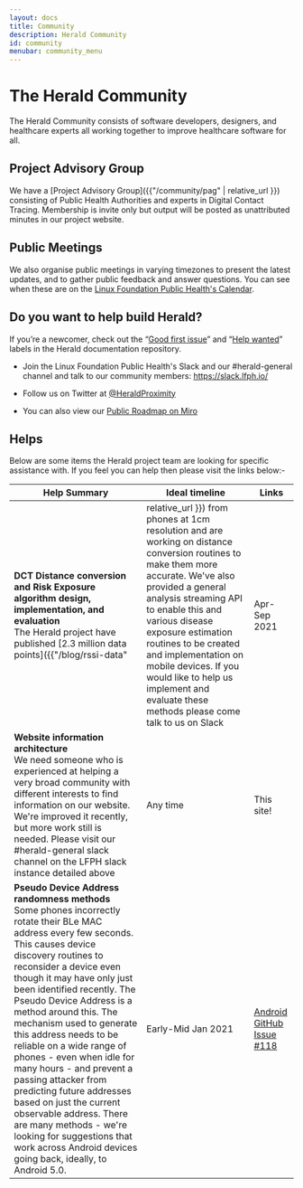```yaml
---
layout: docs
title: Community
description: Herald Community
id: community
menubar: community_menu
---
```


# The Herald Community

The Herald Community consists of software developers, designers, and healthcare experts all working together to improve healthcare software for all.

## Project Advisory Group

We have a [Project Advisory Group]({{"/community/pag" | relative_url }}) consisting of Public Health Authorities and experts in Digital Contact Tracing.
Membership is invite only but output will be posted as unattributed minutes in our project website.

## Public Meetings

We also organise public meetings in varying timezones to present the latest updates, and to gather public feedback and answer questions. You can see when
these are on the [Linux Foundation Public Health's Calendar](https://www.lfph.io/calendar/).

## Do you want to help build Herald?

If you’re a newcomer, check out the “[Good first issue](https://github.com/theheraldproject/theheraldproject.github.io/issues?q=is%3Aopen+is%3Aissue+label%3A%22Good+first+issue%22)” and “[Help wanted](https://github.com/theheraldproject/theheraldproject.github.io/issues?utf8=%E2%9C%93&q=is%3Aopen+is%3Aissue+label%3A%22Help+wanted%22+)” labels in the Herald documentation repository.

* Join the Linux Foundation Public Health's Slack and our #herald-general channel and talk to our community members: <a href="https://slack.lfph.io" target="_new">https://slack.lfph.io/</a>

* Follow us on Twitter at [@HeraldProximity](https://twitter.com/HeraldProximity)

* You can also view our [Public Roadmap on Miro](https://miro.com/app/board/o9J_kidPGWQ=/?moveToWidget=3074457360693388765&cot=14)

## Helps

Below are some items the Herald project team are looking for specific assistance with. If you feel you can help then please visit the links below:-

|Help Summary|Ideal timeline|Links|
|---|---|---|
|**DCT Distance conversion and Risk Exposure algorithm design, implementation, and evaluation**<br>The Herald project have published [2.3 million data points]({{"/blog/rssi-data" | relative_url }}) from phones at 1cm resolution and are working on distance conversion routines to make them more accurate. We've also provided a general analysis streaming API to enable this and various disease exposure estimation routines to be created and implementation on mobile devices. If you would like to help us implement and evaluate these methods please come talk to us on Slack|Apr-Sep 2021|[API Sample tests](https://github.com/theheraldproject/herald-for-cpp/blob/b8bf70a208751a9727409f000ded5c27a78f55e3/herald-tests/ranges-tests.cpp#L321)|
|**Website information architecture**<br>We need someone who is experienced at helping a very broad community with different interests to find information on our website. We're improved it recently, but more work still is needed. Please visit our #herald-general slack channel on the LFPH slack instance detailed above|Any time|This site!|
|**Pseudo Device Address randomness methods**<br>Some phones incorrectly rotate their BLe MAC address every few seconds. This causes device discovery routines to reconsider a device even though it may have only just been identified recently. The Pseudo Device Address is a method around this. The mechanism used to generate this address needs to be reliable on a wide range of phones - even when idle for many hours - and prevent a passing attacker from predicting future addresses based on just the current observable address. There are many methods - we're looking for suggestions that work across Android devices going back, ideally, to Android 5.0.|Early-Mid Jan 2021|[Android GitHub Issue #118](https://github.com/theheraldproject/herald-for-android/issues/118)|
